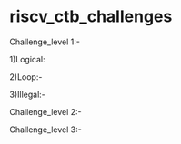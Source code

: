 # riscv_ctb_challenges

Challenge_level 1:-

1)Logical:


2)Loop:-

3)Illegal:-

Challenge_level 2:-


Challenge_level 3:-






